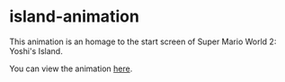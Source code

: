 # island-animation
This animation is an homage to the start screen of Super Mario World 2: Yoshi's Island.

You can view the animation [here](http://islandanimation.mcbanderson.com).

